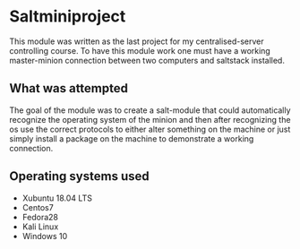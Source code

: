 # Saltminiproject
This module was written as the last project for my centralised-server controlling course. To have this module work one must have a working master-minion connection between two computers and saltstack installed.

## What was attempted
The goal of the module was to create a salt-module that could automatically recognize the operating system of the minion and then after recognizing the os use the correct protocols to either alter something on the machine or just simply install a package on the machine to demonstrate a working connection.

## Operating systems used

* Xubuntu 18.04 LTS
* Centos7
* Fedora28
* Kali Linux
* Windows 10


